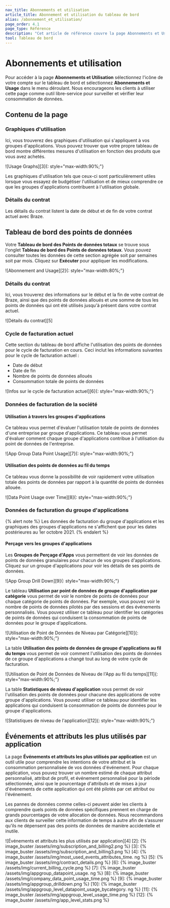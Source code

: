 ```yaml
---
nav_title: Abonnements et utilisation
article_title: Abonnement et utilisation du tableau de bord
alias: /abonnement_et_utilisation/
page_order: 4.1
page_type: Référence
description: "Cet article de référence couvre la page Abonnements et Usage où vous pouvez surveiller et vérifier votre consommation de données."
tool: Tableau de bord
---
```


# Abonnements et utilisation

Pour accéder à la page **Abonnements et Utilisation** sélectionnez l'icône de votre compte sur le tableau de bord et sélectionnez __Abonnements et Usage__ dans le menu déroulant. Nous encourageons les clients à utiliser cette page comme outil libre-service pour surveiller et vérifier leur consommation de données.

## Contenu de la page

### Graphiques d'utilisation

Ici, vous trouverez des graphiques d'utilisation qui s'appliquent à vos groupes d'applications. Vous pouvez trouver que votre propre tableau de bord montre différentes mesures d'utilisation en fonction des produits que vous avez achetés.

!\[Usage Graphs\]\[3\]{: style="max-width:90%;"}

Les graphiques d'utilisation tels que ceux-ci sont particulièrement utiles lorsque vous essayez de budgétiser l'utilisation et de mieux comprendre ce que les groupes d'applications contribuent à l'utilisation globale.

### Détails du contrat

Les détails du contrat listent la date de début et de fin de votre contrat actuel avec Braze.

## Tableau de bord des points de données

Votre **Tableau de bord des Points de données totaux** se trouve sous l'onglet __Tableau de bord des Points de données totaux__. Vous pouvez consulter toutes les données de cette section agrégée soit par semaines soit par mois. Cliquez sur **Exécuter** pour appliquer les modifications.

!\[Abonnement and Usage\]\[2\]{: style="max-width:80%;"}

### Détails du contrat

Ici, vous trouverez des informations sur le début et la fin de votre contrat de Braze, ainsi que des points de données alloués et une somme de tous les points de données qui ont été utilisés jusqu'à présent dans votre contrat actuel.

!\[Détails du contrat\]\[5\]

### Cycle de facturation actuel

Cette section du tableau de bord affiche l'utilisation des points de données pour le cycle de facturation en cours. Ceci inclut les informations suivantes pour le cycle de facturation actuel :
- Date de début
- Date de fin
- Nombre de points de données alloués
- Consommation totale de points de données

!\[Infos sur le cycle de facturation actuel\]\[6\]{: style="max-width:90%;"}

### Données de facturation de la société

#### Utilisation à travers les groupes d'applications

Ce tableau vous permet d'évaluer l'utilisation totale de points de données d'une entreprise par groupe d'applications. Ce tableau vous permet d'évaluer comment chaque groupe d'applications contribue à l'utilisation du point de données de l'entreprise.

!\[App Group Data Point Usage\]\[7\]{: style="max-width:90%;"}

#### Utilisation des points de données au fil du temps

Ce tableau vous donne la possibilité de voir rapidement votre utilisation totale des points de données par rapport à la quantité de points de données allouée.

!\[Data Point Usage over Time\]\[8\]{: style="max-width:90%;"}

### Données de facturation du groupe d'applications

{% alert note %}
Les données de facturation du groupe d'applications et les graphiques des groupes d'applications ne s'affichent que pour les dates postérieures au 1er octobre 2021.
{% endalert %}

#### Perçage vers les groupes d'applications

Les **Groupes de Perçage d'Apps** vous permettent de voir les données de points de données granulaires pour chacun de vos groupes d'applications. Cliquez sur un groupe d'applications pour voir les détails de ses points de données.

!\[App Group Drill Down\]\[9\]{: style="max-width:90%;"}

Le tableau **Utilisation par point de données de groupe d'application par catégorie** vous permet de voir le nombre de points de données pour chaque catégorie de points de données. Par exemple, vous pouvez voir le nombre de points de données pilotés par des sessions et des événements personnalisés. Vous pouvez utiliser ce tableau pour identifier les catégories de points de données qui conduisent la consommation de points de données pour le groupe d'applications.

!\[Utilisation de Point de Données de Niveau par Catégorie\]\[10\]{: style="max-width:90%;"}

La table **Utilisation des points de données de groupe d'applications au fil du temps** vous permet de voir comment l'utilisation des points de données de ce groupe d'applications a changé tout au long de votre cycle de facturation.

!\[Utilisation de Point de Données de Niveau de l'App au fil du temps\]\[11\]{: style="max-width:90%;"}

La table **Statistiques de niveau d'application** vous permet de voir l'utilisation des points de données pour chacune des applications de votre groupe d'applications. Vous pouvez utiliser ce tableau pour identifier les applications qui conduisent la consommation de points de données pour le groupe d'applications.

!\[Statistiques de niveau de l'application\]\[12\]{: style="max-width:90%;"}

## Événements et attributs les plus utilisés par application

La page **Événements et attributs les plus utilisés par application** est un outil utile pour comprendre les intentions de votre attribut et la consommation personnalisée de vos données d'événement. Pour chaque application, vous pouvez trouver un nombre estimé de chaque attribut personnalisé, attribut de profil, et événement personnalisé pour la période sélectionnée, ainsi que le pourcentage d'attributs et de mises à jour d'événements de cette application qui ont été pilotés par cet attribut ou l'événement.

Les pannes de données comme celles-ci peuvent aider les clients à comprendre quels points de données spécifiques prennent en charge de grands pourcentages de votre allocation de données. Nous recommandons aux clients de surveiller cette information de temps à autre afin de s’assurer qu’ils ne dépensent pas des points de données de manière accidentelle et inutile.

!\[Événements et attributs les plus utilisés par application\]\[4\]
[2]: {% image_buster /assets/img/subscription_and_billing2.png %} [3]: {% image_buster /assets/img/subscription_and_billing3.png %} [4]: {% image_buster /assets/img/most_used_events_attributes_time. ng %} [5]: {% image_buster /assets/img/contract_details.png %} [6]: {% image_buster /assets/img/current_billing_cycle.png %} [7]: {% image_buster /assets/img/appgroup_datapoint_usage. ng %} [8]: {% image_buster /assets/img/company_data_point_usage_time.png %} [9]: {% image_buster /assets/img/appgroup_drilldown.png %} [10]: {% image_buster /assets/img/appgroup_level_datapoint_usage_bycategory. ng %} [11]: {% image_buster /assets/img/appgroup_level_usage_time.png %} [12]: {% image_buster /assets/img/app_level_stats.png %}